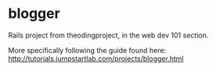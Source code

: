 # blogger
Rails project from theodingproject, in the web dev 101 section.

More specifically following the guide found here: http://tutorials.jumpstartlab.com/projects/blogger.html
